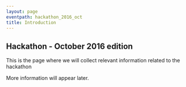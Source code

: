```yaml
---
layout: page
eventpath: hackathon_2016_oct
title: Introduction
---
```



Hackathon - October 2016 edition
--------------------------------- 

This is the page where we will collect relevant information related to the hackathon

More information will appear later.
